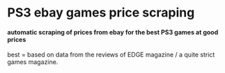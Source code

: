 # PS3 ebay games price scraping

#### automatic scraping of prices from ebay for the best PS3 games at good prices 


best = based on data from the reviews of EDGE magazine / a quite strict games magazine.





